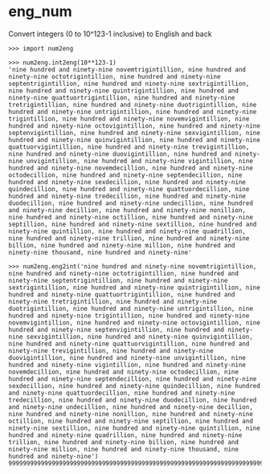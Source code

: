 # eng_num
Convert integers (0 to 10^123-1 inclusive) to English and back

    >>> import num2eng
    
    >>> num2eng.int2eng(10**123-1)
    'nine hundred and ninety-nine novemtrigintillion, nine hundred and ninety-nine octotrigintillion, nine hundred and ninety-nine septentrigintillion, nine hundred and ninety-nine sextrigintillion, nine hundred and ninety-nine quintrigintillion, nine hundred and ninety-nine quattuortrigintillion, nine hundred and ninety-nine tretrigintillion, nine hundred and ninety-nine duotrigintillion, nine hundred and ninety-nine untrigintillion, nine hundred and ninety-nine trigintillion, nine hundred and ninety-nine novemvigintillion, nine hundred and ninety-nine octovigintillion, nine hundred and ninety-nine septenvigintillion, nine hundred and ninety-nine sexvigintillion, nine hundred and ninety-nine quinvigintillion, nine hundred and ninety-nine quattuorvigintillion, nine hundred and ninety-nine trevigintillion, nine hundred and ninety-nine duovigintillion, nine hundred and ninety-nine unvigintillion, nine hundred and ninety-nine vigintillion, nine hundred and ninety-nine novemdecillion, nine hundred and ninety-nine octodecillion, nine hundred and ninety-nine septendecillion, nine hundred and ninety-nine sexdecillion, nine hundred and ninety-nine quindecillion, nine hundred and ninety-nine quattuordecillion, nine hundred and ninety-nine tredecillion, nine hundred and ninety-nine duodecillion, nine hundred and ninety-nine undecillion, nine hundred and ninety-nine decillion, nine hundred and ninety-nine nonillion, nine hundred and ninety-nine octillion, nine hundred and ninety-nine septillion, nine hundred and ninety-nine sextillion, nine hundred and ninety-nine quintillion, nine hundred and ninety-nine quadrillion, nine hundred and ninety-nine trillion, nine hundred and ninety-nine billion, nine hundred and ninety-nine million, nine hundred and ninety-nine thousand, nine hundred and ninety-nine'
    
    >>> num2eng.eng2int('nine hundred and ninety-nine novemtrigintillion, nine hundred and ninety-nine octotrigintillion, nine hundred and ninety-nine septentrigintillion, nine hundred and ninety-nine sextrigintillion, nine hundred and ninety-nine quintrigintillion, nine hundred and ninety-nine quattuortrigintillion, nine hundred and ninety-nine tretrigintillion, nine hundred and ninety-nine duotrigintillion, nine hundred and ninety-nine untrigintillion, nine hundred and ninety-nine trigintillion, nine hundred and ninety-nine novemvigintillion, nine hundred and ninety-nine octovigintillion, nine hundred and ninety-nine septenvigintillion, nine hundred and ninety-nine sexvigintillion, nine hundred and ninety-nine quinvigintillion, nine hundred and ninety-nine quattuorvigintillion, nine hundred and ninety-nine trevigintillion, nine hundred and ninety-nine duovigintillion, nine hundred and ninety-nine unvigintillion, nine hundred and ninety-nine vigintillion, nine hundred and ninety-nine novemdecillion, nine hundred and ninety-nine octodecillion, nine hundred and ninety-nine septendecillion, nine hundred and ninety-nine sexdecillion, nine hundred and ninety-nine quindecillion, nine hundred and ninety-nine quattuordecillion, nine hundred and ninety-nine tredecillion, nine hundred and ninety-nine duodecillion, nine hundred and ninety-nine undecillion, nine hundred and ninety-nine decillion, nine hundred and ninety-nine nonillion, nine hundred and ninety-nine octillion, nine hundred and ninety-nine septillion, nine hundred and ninety-nine sextillion, nine hundred and ninety-nine quintillion, nine hundred and ninety-nine quadrillion, nine hundred and ninety-nine trillion, nine hundred and ninety-nine billion, nine hundred and ninety-nine million, nine hundred and ninety-nine thousand, nine hundred and ninety-nine')
    999999999999999999999999999999999999999999999999999999999999999999999999999999999999999999999999999999999999999999999999999
